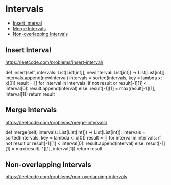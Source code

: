 # Intervals

+ [Insert Interval](#insert-interval)
+ [Merge Intervals](#merge-intervals)
+ [Non-overlapping Intervals](#non-overlapping-intervals)

## Insert Interval

https://leetcode.com/problems/insert-interval/

  def insert(self, intervals: List[List[int]], newInterval: List[int]) -> List[List[int]]:
        intervals.append(newInterval)
        intervals = sorted(intervals, key = lambda x: x[0])
        result = []
        for interval in intervals:
            if not result or result[-1][1] < interval[0]:
                result.append(interval)
            else:
                result[-1][1] = max(result[-1][1], interval[1])
        return result

## Merge Intervals

https://leetcode.com/problems/merge-intervals/

  def merge(self, intervals: List[List[int]]) -> List[List[int]]:
        intervals = sorted(intervals, key = lambda x: x[0])
        result = []
        for interval in intervals:
            if not result or result[-1][1] < interval[0]:
                result.append(interval)
            else:
                result[-1][1] = max(result[-1][1], interval[1])
        return result

## Non-overlapping Intervals

https://leetcode.com/problems/non-overlapping-intervals
